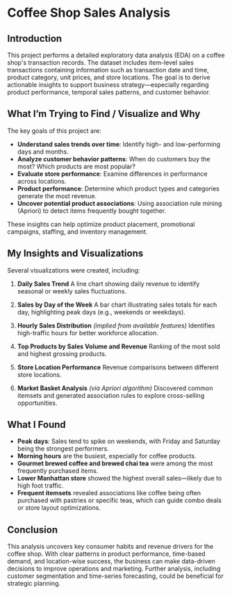 # Coffee Shop Sales Analysis

## Introduction

This project performs a detailed exploratory data analysis (EDA) on a coffee shop's transaction records. The dataset includes item-level sales transactions containing information such as transaction date and time, product category, unit prices, and store locations. The goal is to derive actionable insights to support business strategy—especially regarding product performance, temporal sales patterns, and customer behavior.

## What I’m Trying to Find / Visualize and Why

The key goals of this project are:

- **Understand sales trends over time**: Identify high- and low-performing days and months.
- **Analyze customer behavior patterns**: When do customers buy the most? Which products are most popular?
- **Evaluate store performance**: Examine differences in performance across locations.
- **Product performance**: Determine which product types and categories generate the most revenue.
- **Uncover potential product associations**: Using association rule mining (Apriori) to detect items frequently bought together.

These insights can help optimize product placement, promotional campaigns, staffing, and inventory management.

## My Insights and Visualizations

Several visualizations were created, including:

1. **Daily Sales Trend**
   A line chart showing daily revenue to identify seasonal or weekly sales fluctuations.

2. **Sales by Day of the Week**
   A bar chart illustrating sales totals for each day, highlighting peak days (e.g., weekends or weekdays).

3. **Hourly Sales Distribution** _(implied from available features)_
   Identifies high-traffic hours for better workforce allocation.

4. **Top Products by Sales Volume and Revenue**
   Ranking of the most sold and highest grossing products.

5. **Store Location Performance**
   Revenue comparisons between different store locations.

6. **Market Basket Analysis** _(via Apriori algorithm)_
   Discovered common itemsets and generated association rules to explore cross-selling opportunities.

## What I Found

- **Peak days**: Sales tend to spike on weekends, with Friday and Saturday being the strongest performers.
- **Morning hours** are the busiest, especially for coffee products.
- **Gourmet brewed coffee and brewed chai tea** were among the most frequently purchased items.
- **Lower Manhattan store** showed the highest overall sales—likely due to high foot traffic.
- **Frequent itemsets** revealed associations like coffee being often purchased with pastries or specific teas, which can guide combo deals or store layout optimizations.

## Conclusion

This analysis uncovers key consumer habits and revenue drivers for the coffee shop. With clear patterns in product performance, time-based demand, and location-wise success, the business can make data-driven decisions to improve operations and marketing. Further analysis, including customer segmentation and time-series forecasting, could be beneficial for strategic planning.
